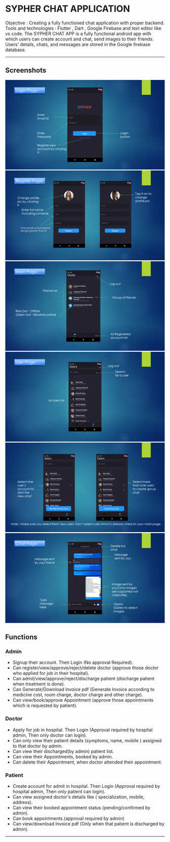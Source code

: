 
# SYPHER CHAT APPLICATION

Objective : Creating a fully functioned chat application with proper backend.
Tools and technologies : Flutter , Dart , Google Firebase and text editor like vs code.
The SYPHER CHAT APP is a fully functional android app with which users can create account and chat, send images to their friends. Users' details, chats, and messages are stored in the Google firebase database.

---

## Screenshots
![Image of adduser](https://github.com/meet1709/SYPHER_CHAT_APP/blob/main/image/p/Slide5.PNG)
![Image of adduser](https://github.com/meet1709/SYPHER_CHAT_APP/blob/main/image/p/Slide6.PNG)
![Image of adduser](https://github.com/meet1709/SYPHER_CHAT_APP/blob/main/image/p/Slide7.PNG)
![Image of adduser](https://github.com/meet1709/SYPHER_CHAT_APP/blob/main/image/p/Slide8.PNG)
![Image of adduser](https://github.com/meet1709/SYPHER_CHAT_APP/blob/main/image/p/Slide9.PNG)
![Image of adduser](https://github.com/meet1709/SYPHER_CHAT_APP/blob/main/image/p/Slide10.PNG)



## Functions
### Admin
- Signup their account. Then Login (No approval Required).
- Can register/view/approve/reject/delete doctor (approve those doctor who applied for job in their hospital).
- Can admit/view/approve/reject/discharge patient (discharge patient when treatment is done).
- Can Generate/Download Invoice pdf (Generate Invoice according to medicine cost, room charge, doctor charge and other charge).
- Can view/book/approve Appointment (approve those appointments which is requested by patient).

### Doctor
- Apply for job in hospital. Then Login (Approval required by hospital admin, Then only doctor can login).
- Can only view their patient details (symptoms, name, mobile ) assigned to that doctor by admin.
- Can view their discharged(by admin) patient list.
- Can view their Appointments, booked by admin.
- Can delete their Appointment, when doctor attended their appointment.

### Patient
- Create account for admit in hospital. Then Login (Approval required by hospital admin, Then only patient can login).
- Can view assigned doctor's details like ( specialization, mobile, address).
- Can view their booked appointment status (pending/confirmed by admin).
- Can book appointments.(approval required by admin)
- Can view/download Invoice pdf (Only when that patient is discharged by admin).

---




